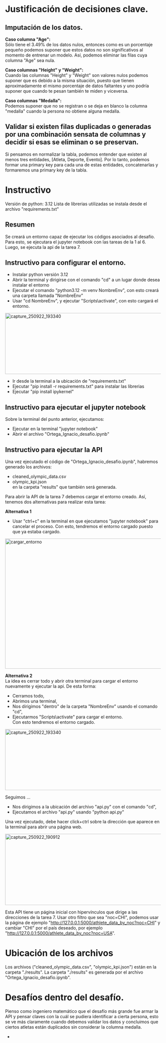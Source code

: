 # Justificación de decisiones clave.
## Imputación de los datos.
**Caso columna "Age":**  
Sólo tiene el $3.49\%$ de los datos nulos, entonces como es un porcentaje pequeño podemos suponer que estos datos no son significativos al momento de entrenar un modelo. Así, podemos eliminar las filas cuya columna "Age" sea nula.

**Caso columnas "Height" y "Weight":**  
Cuando las columnas "Height" y "Weight" son valores nulos podemos suponer que es debido a la misma situación, puesto que tienen aproximadamente el mismo porcentaje de datos faltantes y uno podría suponer que cuando te pesan también te miden y viceversa.

**Caso columnas "Medalla":**  
Podemos suponer que no se registran o se deja en blanco la columna "medalla" cuando la persona no obtiene alguna medalla.

## Validar si existen filas duplicadas o generadas por una combinación sensata de columnas y decidir si esas se eliminan o se preservan.
Si pensamos en normalizar la tabla, podemos entender que existen al menos tres entidades, [Atleta, Deporte, Evento]. Por lo tanto, podemos formar una primary key para cada una de estas entidades, concatenarlas y formaremos una primary key de la tabla. 

# Instructivo
Versión de python: 3.12
Lista de librerias utilizadas se instala desde el archivo "requirements.txt"

## Resumen
Se creará un entorno capaz de ejecutar los códigos asociados al desafío. Para esto, se ejecutara el jupyter notebook con las tareas de la 1 al 6. Luego, se ejecuta la api de la tarea 7.


## Instructivo para configurar el entorno.
- Instalar python versión 3.12
- Abrir la terminal y dirigirse con el comando "cd" a un lugar donde desea instalar el entorno
- Ejecutar el comando "python3.12 -m venv NombreEnv",  con esto creará una carpeta llamada "NombreEnv"
- Usar "cd NombreEnv", y ejecutar "Scripts\activate", con esto cargará el entorno.
<img width="1272" height="197" alt="capture_250922_193340" src="https://github.com/user-attachments/assets/2ec75fd3-7c9d-4e18-b6bb-80d63cdd4e49" />

- Ir desde la terminal a la ubicación de "requirements.txt"
- Ejecutar "pip install -r requirements.txt" para instalar las librerias
- Ejecutar "pip install ipykernel"

## Instructivo para ejecutar el jupyter notebook
Sobre la terminal del punto anterior, ejecutamos:
- Ejecutar en la terminal "jupyter notebook"
- Abrir el archivo "Ortega_Ignacio_desafio.ipynb"

## Instructivo para ejecutar la API
Una vez ejecutado el código de "Ortega_Ignacio_desafio.ipynb", habremos generado los archivos:
- cleaned_olympic_data.csv
- olympic_kpi.json  
en la carpeta "results" que también será generada.

Para abrir la API de la tarea 7 debemos cargar el entorno creado. Así, tenemos dos alternativas para realizar esta tarea: 

**Alternativa 1**  
- Usar "ctrl+c" en la terminal en que ejecutamos "jupyter notebook" para cancelar el proceso.
Con esto, tendremos el entorno cargado puesto que ya estaba cargado.
<img width="1897" height="420" alt="cargar_entorno" src="https://github.com/user-attachments/assets/5f4f1ecb-c956-4250-b462-86130999ed81" />

**Alternativa 2**  
La idea es cerrar todo y abrir otra terminal para cargar el entorno nuevamente y ejecutar la api. 
De esta forma:
- Cerramos todo,
- Abrimos una terminal,
- Nos dirigimos "dentro" de la carpeta "NombreEnv" usando el comando "cd",
- Ejecutarmos "Scripts\activate" para cargar el entorno.  
Con esto tendremos el entorno cargado.
<img width="1272" height="197" alt="capture_250922_193340" src="https://github.com/user-attachments/assets/2ec75fd3-7c9d-4e18-b6bb-80d63cdd4e49" />

Seguimos ...
- Nos dirigimos a la ubicación del archivo "api.py" con el comando "cd",
- Ejecutamos el archivo "api.py" usando "python api.py"

Una vez ejecutado, debe hacer click+ctrl sobre la dirección que aparece en la terminal para abrir una página web.

<img width="1436" height="230" alt="capture_250922_190912" src="https://github.com/user-attachments/assets/0a544002-f343-495d-a80b-fc530c173232" />

Esta API tiene un página inicial con hipervínculos que dirige a las direcciones de la tarea 7. Usar otro filtro que sea "noc=CHI", podemos usar la página de ejemplo "http://127.0.0.1:5000/athlete_data_by_noc?noc=CHI" y cambiar "CHI" por el país deseado, por ejemplo "http://127.0.0.1:5000/athlete_data_by_noc?noc=USA".

# Ubicación de los archivos
Los archivos ("cleaned_olympic_data.csv", "olympic_kpi.json") están en la carpeta "./results". La carpeta "./results" es generada por el archivo "Ortega_Ignacio_desafio.ipynb".

# Desafíos dentro del desafío.
Pienso como ingeniero matemático que el desafío más grande fue armar la API y pensar claves con la cuál se pudiera identificar a cierta persona, esto se ve más claramente cuando debemos validar los datos y concluimos que ciertos atletas están duplicados sin considerar la columna medalla.







- 
